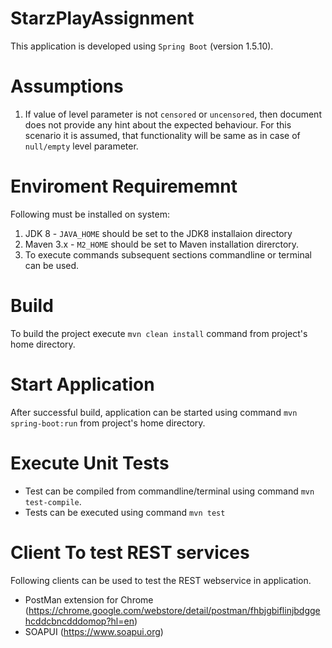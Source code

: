# StarzPlayAssignment

This application is developed using `Spring Boot` (version 1.5.10). 

# Assumptions
   1. If value of level parameter is not `censored` or `uncensored`, then document does not provide any hint about the expected behaviour. For this scenario it is assumed, that functionality will be same as in case of `null/empty` level parameter.
   
# Enviroment Requirememnt
  Following must be installed on system:
  1. JDK 8 - `JAVA_HOME` should be set to the JDK8 installaion directory
  2. Maven 3.x - `M2_HOME` should be set to Maven installation direrctory.
  3. To execute commands subsequent sections commandline or terminal can be used.
  
# Build
  To build the project execute `mvn clean install` command from project's home directory.
 
# Start Application 

After successful build, application can be started using command `mvn spring-boot:run` from project's home directory.

# Execute Unit Tests 
  - Test can be compiled from commandline/terminal using command `mvn test-compile`.
  - Tests can be executed using command `mvn test`
  
# Client To test REST services
 Following clients can be used to test the REST webservice in application.
  - PostMan extension for Chrome (https://chrome.google.com/webstore/detail/postman/fhbjgbiflinjbdggehcddcbncdddomop?hl=en)
  - SOAPUI (https://www.soapui.org)
  
  
